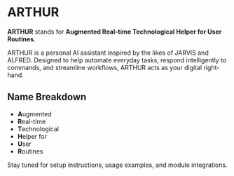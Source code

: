 # ARTHUR

**ARTHUR** stands for **Augmented Real-time Technological Helper for User Routines**.

ARTHUR is a personal AI assistant inspired by the likes of JARVIS and ALFRED. Designed to help automate everyday tasks, respond intelligently to commands, and streamline workflows, ARTHUR acts as your digital right-hand.

## Name Breakdown

- **A**ugmented  
- **R**eal-time  
- **T**echnological  
- **H**elper for  
- **U**ser  
- **R**outines

Stay tuned for setup instructions, usage examples, and module integrations.
